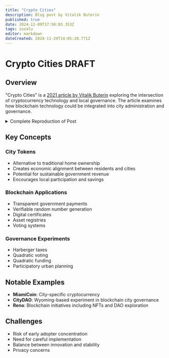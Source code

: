 ```yaml
---
title: "Crypto Cities"
description: Blog post by Vitalik Buterin
published: true
date: 2024-12-09T17:50:03.353Z
tags: zuzalu
editor: markdown
dateCreated: 2024-11-29T14:05:20.771Z
---
```


# Crypto Cities DRAFT

## Overview
"Crypto Cities" is a [2021 article by Vitalik Buterin](https://vitalik.eth.limo/general/2021/10/31/cities.html) exploring the intersection of cryptocurrency technology and local governance. The article examines how blockchain technology could be integrated into city administration and governance.

<details>
<summary>Complete Reproduction of Post</summary>
Special thanks to Mr Silly and Tina Zhen for early feedback on the post, and to a big long list of people for discussion of the ideas.

One interesting trend of the last year has been the growth of interest in local government, and in the idea of local governments that have wider variance and do more experimentation. Over the past year, Miami mayor Francis Suarez has pursued a Twitter-heavy tech-startup-like strategy of attracting interest in the city, frequently engaging with the mainstream tech industry and crypto community on Twitter. Wyoming now has a DAO-friendly legal structure, Colorado is experimenting with quadratic voting, and we're seeing more and more experiments making more pedestrian-friendly street environments for the offline world. We're even seeing projects with varying degrees of radicalness - Cul de sac, Telosa, CityDAO, Nkwashi, Prospera and many more - trying to create entire neighborhoods and cities from scratch.

Another interesting trend of the last year has been the rapid mainstreaming of crypto ideas such as coins, non-fungible tokens and decentralized autonomous organizations (DAOs). So what would happen if we combine the two trends together? Does it make sense to have a city with a coin, an NFT, a DAO, some record-keeping on-chain for anti-corruption, or even all four? As it turns out, there are already people trying to do just that:

    CityCoins.co, a project that sets up coins intended to become local media of exchange, where a portion of the issuance of the coin goes to the city government. MiamiCoin already exists, and "San Francisco Coin" appears to be coming soon.
    Other experiments with coin issuance (eg. see this project in Seoul)
    Experiments with NFTs, often as a way of funding local artists. Busan is hosting a government-backed conference exploring what they could do with NFTs.
    Reno mayor Hillary Schieve's expansive vision for blockchainifying the city, including NFT sales to support local art, a RenoDAO with RenoCoins issued to local residents that could get revenue from the government renting out properties, blockchain-secured lotteries, blockchain voting and more.
    Much more ambitious projects creating crypto-oriented cities from scratch: see CityDAO, which describes itself as, well, "building a city on the Ethereum blockchain" - DAOified governance and all.

But are these projects, in their current form, good ideas? Are there any changes that could make them into better ideas? Let us find out...
Why should we care about cities?

Many national governments around the world are showing themselves to be inefficient and slow-moving in response to long-running problems and rapid changes in people's underlying needs. In short, many national governments are missing live players. Even worse, many of the outside-the-box political ideas that are being considered or implemented for national governance today are honestly quite terrifying. Do you want the USA to be taken over by a clone of WW2-era Portuguese dictator Antonio Salazar, or perhaps an "American Caesar", to beat down the evil scourge of American leftism? For every idea that can be reasonably described as freedom-expanding or democratic, there are ten that are just different forms of centralized control and walls and universal surveillance.

Now consider local governments. Cities and states, as we've seen from the examples at the start of this post, are at least in theory capable of genuine dynamism. There are large and very real differences of culture between cities, so it's easier to find a single city where there is public interest in adopting any particular radical idea than it is to convince an entire country to accept it. There are very real challenges and opportunities in local public goods, urban planning, transportation and many other sectors in the governance of cities that could be addressed. Cities have tightly cohesive internal economies where things like widespread cryptocurrency adoption could realistically independently happen. Furthermore, it's less likely that experiments within cities will lead to terrible outcomes both because cities are regulated by higher-level governments and because cities have an easier escape valve: people who are unhappy with what's going on can more easily exit.

So all in all, it seems like the local level of government is a very undervalued one. And given that criticism of existing smart city initiatives often heavily focuses on concerns around centralized governance, lack of transparency and data privacy, blockchain and cryptographic technologies seem like a promising key ingredient for a more open and participatory way forward.
What are city projects up to today?

Quite a lot actually! Each of these experiments is still small scale and largely still trying to find its way around, but they are all at least seeds that could turn into interesting things. Many of the most advanced projects are in the United States, but there is interest across the world; over in Korea the government of Busan is running an NFT conference. Here are a few examples of what is being done today.
Blockchain experiments in Reno

Reno, Nevada mayor Hillary Schieve is a blockchain fan, focusing primarily on the Tezos ecosystem, and she has recently been exploring blockchain-related ideas (see her podcast here) in the governance of her city:

    Selling NFTs to fund local art, starting with an NFT of the "Space Whale" sculpture in the middle of the city
    Creating a Reno DAO, governed by Reno coins that Reno residents would be eligible to receive via an airdrop. The Reno DAO could start to get sources of revenue; one proposed idea was the city renting out properties that it owns and the revenue going into a DAO
    Using blockchains to secure all kinds of processes: blockchain-secured random number generators for casinos, blockchain-secured voting, etc.


Reno space whale. Source here.
CityCoins.co

CityCoins.co is a project built on Stacks, a blockchain run by an unusual "proof of transfer" (for some reason abbreviated PoX and not PoT) block production algorithm that is built around the Bitcoin blockchain and ecosystem. 70% of the coin's supply is generated by an ongoing sale mechanism: anyone with STX (the Stacks native token) can send their STX to the city coin contract to generate city coins; the STX revenues are distributed to existing city coin holders who stake their coins. The remaining 30% is made available to the city government.

CityCoins has made the interesting decision of trying to make an economic model that does not depend on any government support. The local government does not need to be involved in creating a CityCoins.co coin; a community group can launch a coin by themselves. An FAQ-provided answer to "What can I do with CityCoins?" includes examples like "CityCoins communities will create apps that use tokens for rewards" and "local businesses can provide discounts or benefits to people who ... stack their CityCoins". In practice, however, the MiamiCoin community is not going at it alone; the Miami government has already de-facto publicly endorsed it.

MiamiCoin hackathon winner: a site that allows coworking spaces to give preferential offers to MiamiCoin holders.
CityDAO

CityDAO is the most radical of the experiments: Unlike Miami and Reno, which are existing cities with existing infrastructure to be upgraded and people to be convinced, CityDAO a DAO with legal status under the Wyoming DAO law (see their docs here) trying to create entirely new cities from scratch.

So far, the project is still in its early stages. The team is currently finalizing a purchase of their first plot of land in a far-off corner of Wyoming. The plan is to start with this plot of land, and then add other plots of land in the future, to build cities, governed by a DAO and making heavy use of radical economic ideas like Harberger taxes to allocate the land, make collective decisions and manage resources. Their DAO is one of the progressive few that is avoiding coin voting governance; instead, the governance is a voting scheme based on "citizen" NFTs, and ideas have been floated to further limit votes to one-per-person by using proof-of-humanity verification. The NFTs are currently being sold to crowdfund the project; you can buy them on OpenSea.

What do I think cities could be up to?

Obviously there are a lot of things that cities could do in principle. They could add more bike lanes, they could use CO2 meters and far-UVC light to more effectively reduce COVID spread without inconveniencing people, and they could even fund life extension research. But my primary specialty is blockchains and this post is about blockchains, so... let's focus on blockchains.

I would argue that there are two distinct categories of blockchain ideas that make sense:

    Using blockchains to create more trusted, transparent and verifiable versions of existing processes.
    Using blockchains to implement new and experimental forms of ownership for land and other scarce assets, as well as new and experimental forms of democratic governance.

There's a natural fit between blockchains and both of these categories. Anything happening on a blockchain is very easy to publicly verify, with lots of ready-made freely available tools to help people do that. Any application built on a blockchain can immediately plug in to and interface with other applications in the entire global blockchain ecosystem. Blockchain-based systems are efficient in a way that paper is not, and publicly verifiable in a way that centralized computing systems are not - a necessary combination if you want to, say, make a new form of voting that allows citizens to give high-volume real-time feedback on hundreds or thousands of different issues.

So let's get into the specifics.
What are some existing processes that blockchains could make more trusted and transparent?

One simple idea that plenty of people, including government officials around the world, have brought up to me on many occasions is the idea of governments creating a whitelisted internal-use-only stablecoin for tracking internal government payments. Every tax payment from an individual or organization could be tied to a publicly visible on-chain record minting that number of coins (if we want individual tax payment quantities to be private, there are zero-knowledge ways to make only the total public but still convince everyone that it was computed correctly). Transfers between departments could be done "in the clear", and the coins would be redeemed only by individual contractors or employees claiming their payments and salaries.

This system could easily be extended. For example, procurement processes for choosing which bidder wins a government contract could largely be done on-chain.

Many more processes could be made more trustworthy with blockchains:

    Fair random number generators (eg. for lotteries) - VDFs, such as the one Ethereum is expected to include, could serve as a fair random number generator that could be used to make government-run lotteries more trustworthy. Fair randomness could also be used for many other use cases, such as sortition as a form of government.
    Certificates, for example cryptographic proofs that some particular individual is a resident of the city, could be done on-chain for added verifiability and security (eg. if such certificates are issued on-chain, it would become obvious if a large number of false certificates are issued). This can be used by all kinds of local-government-issued certificates.
    Asset registries, for land and other assets, as well as more complicated forms of property ownership such as development rights. Due to the need for courts to be able to make assignments in exceptional situations, these registries will likely never be fully decentralized bearer instruments in the same way that cryptocurrencies are, but putting records on-chain can still make it easier to see what happened in what order in a dispute.

Eventually, even voting could be done on-chain. Here, many complexities and dragons loom and it's really important to be careful; a sophisticated solution combining blockchains, zero knowledge proofs and other cryptography is needed to achieve all the desired privacy and security properties. However, if humanity is ever going to move to electronic voting at all, local government seems like the perfect place to start.
What are some radical economic and governance experiments that could be interesting?

But in addition to these kinds of blockchain overlays onto things that governments already do, we can also look at blockchains as an opportunity for governments to make completely new and radical experiments in economics and governance. These are not necessarily final ideas on what I think should be done; they are more initial explorations and suggestions for possible directions. Once an experiment starts, real-world feedback is often by far the most useful variable to determine how the experiment should be adjusted in the future.
Experiment #1: a more comprehensive vision of city tokens

CityCoins.co is one vision for how city tokens could work. But it is far from the only vision. Indeed, the CityCoins.so approach has significant risks, particularly in how economic model is heavily tilted toward early adopters. 70% of the STX revenue from minting new coins is given to existing stakers of the city coin. More coins will be issued in the next five years than in the fifty years that follow. It's a good deal for the government in 2021, but what about 2051? Once a government endorses a particular city coin, it becomes difficult for it to change directions in the future. Hence, it's important for city governments to think carefully about these issues, and choose a path that makes sense for the long term.

Here is a different possible sketch of a narrative of how city tokens might work. It's far from the only possible alternative to the CityCoins.co vision; see Steve Waldman's excellent article arguing for a city-localized medium of exchange for yet another possible direction. In any case, city tokens are a wide design space, and there are many different options worth considering. Anyway, here goes...

The concept of home ownership in its current form is a notable double-edged sword, and the specific ways in which it's actively encouraged and legally structured is considered by many to be one of the biggest economic policy mistakes that we are making today. There is an inevitable political tension between a home as a place to live and a home as an investment asset, and the pressure to satisfy communities who care about the latter often ends up severely harming the affordability of the former. A resident in a city either owns a home, making them massively over-exposed to land prices and introducing perverse incentives to fight against construction of new homes, or they rent a home, making them negatively exposed to the real estate market and thus putting them economically at odds with the goal of making a city a nice place to live.

But even despite all of these problems, many still find home ownership to be not just a good personal choice, but something worthy of actively subsidizing or socially encouraging. One big reason is that it nudges people to save money and build up their net worth. Another big reason is that despite its flaws, it creates economic alignment between residents and the communities they live in. But what if we could give people a way to save and create that economic alignment without the flaws? What if we could create a divisible and fungible city token, that residents could hold as many units of as they can afford or feel comfortable with, and whose value goes up as the city prospers?

First, let's start with some possible objectives. Not all are necessary; a token that accomplishes only three of the five is already a big step forward. But we'll try to hit as many of them as possible:

    Get sustainable sources of revenue for the government. The city token economic model should avoid redirecting existing tax revenue; instead, it should find new sources of revenue.
    Create economic alignment between residents and the city. This means first of all that the coin itself should clearly become more valuable as the city becomes more attractive. But it also means that the economics should actively encourage residents to hold the coin more than faraway hedge funds.
    Promote saving and wealth-building. Home ownership does this: as home owners make mortgage payments, they build up their net worth by default. City tokens could do this too, making it attractive to accumulate coins over time, and even gamifying the experience.
    Encourage more pro-social activity, such as positive actions that help the city and more sustainable use of resources.
    Be egalitarian. Don't unduly favor wealthy people over poor people (as badly designed economic mechanisms often do accidentally). A token's divisibility, avoiding a sharp binary divide between haves and have-nots, does a lot already, but we can go further, eg. by allocating a large portion of new issuance to residents as a UBI.

One pattern that seems to easily meet the first three objectives is providing benefits to holders: if you hold at least X coins (where X can go up over time), you get some set of services for free. MiamiCoin is trying to encourage businesses to do this, but we could go further and make government services work this way too. One simple example would be making existing public parking spaces only available for free to those who hold at least some number of coins in a locked-up form. This would serve a few goals at the same time:

    Create an incentive to hold the coin, sustaining its value.
    Create an incentive specifically for residents to hold the coin, as opposed to otherwise-unaligned faraway investors. Furthermore, the incentive's usefulness is capped per-person, so it encourages widely distributed holdings.
    Creates economic alignment (city becomes more attractive -> more people want to park -> coins have more value). Unlike home ownership, this creates alignment with an entire town, and not merely a very specific location in a town.
    Encourage sustainable use of resources: it would reduce usage of parking spots (though people without coins who really need them could still pay), supporting many local governments' desires to open up more space on the roads to be more pedestrian-friendly. Alternatively, restaurants could also be allowed to lock up coins through the same mechanism and claim parking spaces to use for outdoor seating.

But to avoid perverse incentives, it's extremely important to avoid overly depending on one specific idea and instead to have a diverse array of possible revenue sources. One excellent gold mine of places to give city tokens value, and at the same time experiment with novel governance ideas, is zoning. If you hold at least Y coins, then you can quadratically vote on the fee that nearby landowners have to pay to bypass zoning restrictions. This hybrid market + direct democracy based approach would be much more efficient than current overly cumbersome permitting processes, and the fee itself would be another source of government revenue. More generally, any of the ideas in the next section could be combined with city tokens to give city token holders more places to use them.
Experiment #2: more radical and participatory forms of governance

This is where Radical Markets ideas such as Harberger taxes, quadratic voting and quadratic funding come in. I already brought up some of these ideas in the section above, but you don't have to have a dedicated city token to do them. Some limited government use of quadratic voting and funding has already happened: see the Colorado Democratic party and the Taiwanese presidential hackathon, as well as not-yet-government-backed experiments like Gitcoin's Boulder Downtown Stimulus. But we could do more!

One obvious place where these ideas can have long-term value is giving developers incentives to improve the aesthetics of buildings that they are building (see here, here, here and here for some recent examples of professional blabbers debating the aesthetics of modern architecture). Harberger taxes and other mechanisms could be used to radically reform zoning rules, and blockchains could be used to administer such mechanisms in a more trustworthy and efficient way. Another idea that is more viable in the short term is subsidizing local businesses, similar to the Downtown Stimulus but on a larger and more permanent scale. Businesses produce various kinds of positive externalities in their local communities all the time, and those externalities could be more effectively rewarded. Local news could be quadratically funded, revitalizing a long-struggling industry. Pricing for advertisements could be set based on real-time votes of how much people enjoy looking at each particular ad, encouraging more originality and creativity.

More democratic feedback (and possibly even retroactive democratic feedback!) could plausibly create better incentives in all of these areas. And 21st-century digital democracy through real-time online quadratic voting and funding could plausibly do a much better job than 20th-century democracy, which seems in practice to have been largely characterized by rigid building codes and obstruction at planning and permitting hearings. And of course, if you're going to use blockchains to secure voting, starting off by doing it with fancy new kinds of votes seems far more safe and politically feasible than re-fitting existing voting systems.

Mandatory solarpunk picture intended to evoke a positive image of what might happen to our cities if real-time quadratic votes could set subsidies and prices for everything.
Conclusions

There are a lot of worthwhile ideas for cities to experiment with that could be attempted by existing cities or by new cities. New cities of course have the advantage of not having existing residents with existing expectations of how things should be done; but the concept of creating a new city itself is, in modern times, relatively untested. Perhaps the multi-billion-dollar capital pools in the hands of people and projects enthusiastic to try new things could get us over the hump. But even then, existing cities will likely continue to be the place where most people live for the foreseeable future, and existing cities can use these ideas too.

Blockchains can be very useful in both the more incremental and more radical ideas that were proposed here, even despite the inherently "trusted" nature of a city government. Running any new or existing mechanism on-chain gives the public an easy ability to verify that everything is following the rules. Public chains are better: the benefits from existing infrastructure for users to independently verify what is going on far outweigh the losses from transaction fees, which are expected to quickly decrease very soon from rollups and sharding. If strong privacy is required, blockchains can be combined zero knowledge cryptography to give privacy and security at the same time.

The main trap that governments should avoid is too quickly sacrificing optionality. An existing city could fall into this trap by launching a bad city token instead of taking things more slowly and launching a good one. A new city could fall into this trap by selling off too much land, sacrificing the entire upside to a small group of early adopters. Starting with self-contained experiments, and taking things slowly on moves that are truly irreversible, is ideal. But at the same time, it's also important to seize the opportunity in the first place. There's a lot that can and should be improved with cities, and a lot of opportunities; despite the challenges, crypto cities broadly are an idea whose time has come.
</details>

## Key Concepts

### City Tokens
- Alternative to traditional home ownership
- Creates economic alignment between residents and cities
- Potential for sustainable government revenue
- Encourages local participation and savings

### Blockchain Applications
- Transparent government payments
- Verifiable random number generation
- Digital certificates
- Asset registries
- Voting systems

### Governance Experiments
- Harberger taxes
- Quadratic voting
- Quadratic funding
- Participatory urban planning

## Notable Examples
- **MiamiCoin**: City-specific cryptocurrency
- **CityDAO**: Wyoming-based experiment in blockchain city governance
- **Reno**: Blockchain initiatives including NFTs and DAO exploration

## Challenges
- Risk of early adopter concentration
- Need for careful implementation
- Balance between innovation and stability
- Privacy concerns


